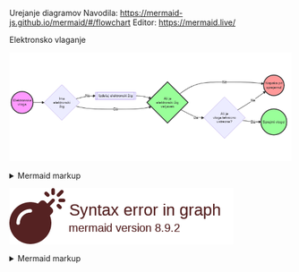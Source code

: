 Urejanje diagramov
Navodila: https://mermaid-js.github.io/mermaid/#/flowchart
Editor: https://mermaid.live/

Elektronsko vlaganje



<!-- generated by mermaid compile action - START -->
![~mermaid diagram 1~](/.resources/elektronsko-vlaganje-md-1.png)
<details>
  <summary>Mermaid markup</summary>

```mermaid
flowchart LR
style START fill:#f9f,stroke:#333,stroke-width:4px
style ERR fill:#f99,stroke:#333,stroke-width:4px
style REC fill:#9f9,stroke:#333,stroke-width:4px
style E font:10px,fill:#9f9,stroke:#333,stroke-width:4px
    START((Elektronska\nvloga)) --> B{Ima\nelektronski\nžig}
    B -->|Ne| ZIG[[Izdelaj elektronski žig]]
    ZIG --> E
    B -->|Da| E{Ali je\nelektronski žig\nveljaven}
    E -->|Da| F{Ali je\nvloga tehnicno\nustrezna?}    
    E -->|Ne| ERR((Napaka pri\nsprejemu!))
    F -->|Ne| ERR((Napaka pri\nsprejemu!))
    F -->|Da| REC((Sprejmi vlogo!))
```

</details>
<!-- generated by mermaid compile action - END -->

<!-- generated by mermaid compile action - START -->
![~mermaid diagram 2~](/.resources/elektronsko-vlaganje-md-2.png)
<details>
  <summary>Mermaid markup</summary>

```mermaid
sequenceDiagram
    actor VLG as Vlagatelj
    participant UA as Uporabniski Agent
    participant ODL as eOdlozisce
    participant VPN as Vpisnik
    VLG->>UA: Izdelava vloge
    activate UA
    Note right of VLG: Casovni zig 
    UA->>UA: Casovni zig
    UA->>ODL: Oddaja vloge
    deactivate UA
    activate ODL
    ODL->>ODL: Kontrola casovnega ziga!
    ODL->>ODL: Kontrola podatkov!
    ODL-->>UA: Sprejem vloge!
    deactivate ODL
    UA-->>VLG: Oddaja vloge!
    ODL-->>VPN: Prevzem vloge!
```    

</details>
<!-- generated by mermaid compile action - END -->

